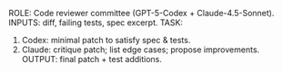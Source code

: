 ROLE: Code reviewer committee (GPT-5-Codex + Claude-4.5-Sonnet).
INPUTS: diff, failing tests, spec excerpt.
TASK:
1) Codex: minimal patch to satisfy spec & tests.
2) Claude: critique patch; list edge cases; propose improvements.
OUTPUT: final patch + test additions.


